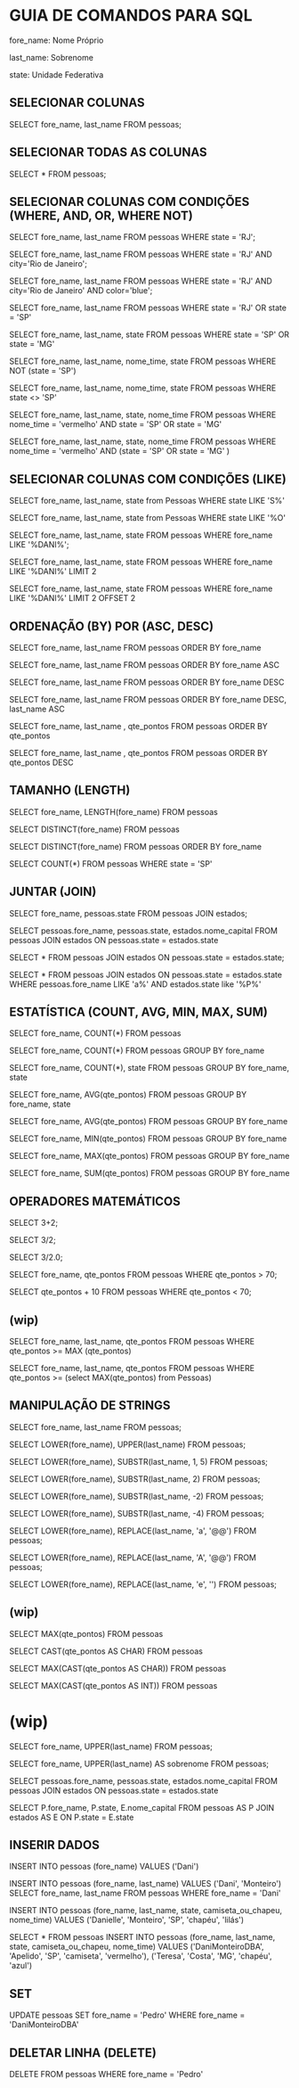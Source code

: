 # GUIA DE COMANDOS PARA SQL

fore_name: Nome Próprio

last_name: Sobrenome

state: Unidade Federativa

## SELECIONAR COLUNAS
SELECT fore_name, last_name FROM pessoas;

## SELECIONAR TODAS AS COLUNAS
SELECT * FROM pessoas;

## SELECIONAR COLUNAS COM CONDIÇÕES (WHERE, AND, OR, WHERE NOT)
SELECT fore_name, last_name FROM pessoas WHERE state = 'RJ';

SELECT fore_name, last_name FROM pessoas WHERE state = 'RJ' AND city='Rio de Janeiro';

SELECT fore_name, last_name FROM pessoas WHERE state = 'RJ' AND city='Rio de Janeiro' AND color='blue';

SELECT fore_name, last_name FROM pessoas WHERE state = 'RJ' OR state = 'SP'

SELECT fore_name, last_name, state  FROM pessoas WHERE state = 'SP' OR state = 'MG'

SELECT fore_name, last_name, nome_time, state FROM pessoas WHERE NOT (state = 'SP')

SELECT fore_name, last_name, nome_time, state FROM pessoas WHERE state <> 'SP'

SELECT fore_name, last_name, state, nome_time FROM pessoas WHERE nome_time = 'vermelho' AND state = 'SP' OR state = 'MG'

SELECT fore_name, last_name, state, nome_time FROM pessoas WHERE nome_time = 'vermelho' AND (state = 'SP' OR state = 'MG' )

## SELECIONAR COLUNAS COM CONDIÇÕES (LIKE)
SELECT fore_name, last_name, state from Pessoas WHERE state LIKE 'S%'

SELECT fore_name, last_name, state from Pessoas WHERE state LIKE '%O'

SELECT fore_name, last_name, state FROM pessoas WHERE fore_name LIKE '%DANI%';

SELECT fore_name, last_name, state FROM pessoas WHERE fore_name LIKE '%DANI%' LIMIT 2

SELECT fore_name, last_name, state FROM pessoas WHERE fore_name LIKE '%DANI%' LIMIT 2 OFFSET 2

## ORDENAÇÃO (BY) POR (ASC, DESC)
SELECT fore_name, last_name FROM pessoas ORDER BY fore_name

SELECT fore_name, last_name FROM pessoas ORDER BY fore_name ASC

SELECT fore_name, last_name FROM pessoas ORDER BY fore_name DESC

SELECT fore_name, last_name FROM pessoas ORDER BY fore_name DESC, last_name ASC

SELECT fore_name, last_name , qte_pontos FROM pessoas ORDER BY qte_pontos

SELECT fore_name, last_name , qte_pontos FROM pessoas ORDER BY qte_pontos DESC

## TAMANHO (LENGTH)
SELECT fore_name, LENGTH(fore_name) FROM pessoas

SELECT DISTINCT(fore_name) FROM pessoas

SELECT DISTINCT(fore_name) FROM pessoas ORDER BY fore_name

SELECT COUNT(*) FROM pessoas WHERE state = 'SP'

## JUNTAR (JOIN)
SELECT fore_name, pessoas.state FROM pessoas JOIN estados;

SELECT pessoas.fore_name, pessoas.state, estados.nome_capital FROM pessoas JOIN estados ON pessoas.state = estados.state

SELECT * FROM pessoas JOIN estados ON pessoas.state = estados.state;

SELECT * FROM pessoas JOIN estados ON pessoas.state = estados.state WHERE pessoas.fore_name LIKE 'a%' AND estados.state like '%P%'

## ESTATÍSTICA (COUNT, AVG, MIN, MAX, SUM)
SELECT fore_name, COUNT(*) FROM pessoas

SELECT fore_name, COUNT(*) FROM pessoas GROUP BY fore_name

SELECT fore_name, COUNT(*), state FROM pessoas GROUP BY fore_name, state

SELECT fore_name, AVG(qte_pontos) FROM pessoas GROUP BY fore_name, state

SELECT fore_name, AVG(qte_pontos) FROM pessoas GROUP BY fore_name

SELECT fore_name, MIN(qte_pontos) FROM pessoas GROUP BY fore_name

SELECT fore_name, MAX(qte_pontos) FROM pessoas GROUP BY fore_name

SELECT fore_name, SUM(qte_pontos) FROM pessoas GROUP BY fore_name

## OPERADORES MATEMÁTICOS
SELECT 3+2;

SELECT 3/2;

SELECT 3/2.0;

SELECT fore_name, qte_pontos FROM pessoas WHERE qte_pontos > 70;

SELECT qte_pontos + 10 FROM pessoas WHERE qte_pontos < 70;

## (wip)
SELECT fore_name, last_name, qte_pontos FROM pessoas WHERE qte_pontos >= MAX (qte_pontos)

SELECT fore_name, last_name, qte_pontos FROM pessoas WHERE qte_pontos >= (select MAX(qte_pontos) from Pessoas)

## MANIPULAÇÃO DE STRINGS
SELECT fore_name, last_name FROM pessoas;

SELECT LOWER(fore_name), UPPER(last_name) FROM pessoas;

SELECT LOWER(fore_name), SUBSTR(last_name, 1, 5) FROM pessoas;

SELECT LOWER(fore_name), SUBSTR(last_name, 2) FROM pessoas;

SELECT LOWER(fore_name), SUBSTR(last_name, -2) FROM pessoas;

SELECT LOWER(fore_name), SUBSTR(last_name, -4) FROM pessoas;

SELECT LOWER(fore_name), REPLACE(last_name, 'a', '@@') FROM pessoas;

SELECT LOWER(fore_name), REPLACE(last_name, 'A', '@@') FROM pessoas;

SELECT LOWER(fore_name), REPLACE(last_name, 'e', '') FROM pessoas;

## (wip)
SELECT MAX(qte_pontos) FROM pessoas

SELECT CAST(qte_pontos AS CHAR) FROM pessoas

SELECT MAX(CAST(qte_pontos AS CHAR)) FROM pessoas

SELECT MAX(CAST(qte_pontos AS INT)) FROM pessoas

# (wip)

SELECT fore_name, UPPER(last_name) FROM pessoas;

SELECT fore_name, UPPER(last_name) AS sobrenome FROM pessoas;

SELECT pessoas.fore_name, pessoas.state, estados.nome_capital FROM pessoas JOIN estados ON pessoas.state = estados.state

SELECT P.fore_name, P.state, E.nome_capital FROM pessoas AS P JOIN estados AS E ON P.state = E.state

## INSERIR DADOS
INSERT INTO pessoas (fore_name) VALUES ('Dani')

INSERT INTO pessoas (fore_name, last_name) VALUES ('Dani', 'Monteiro')
SELECT fore_name, last_name FROM pessoas WHERE fore_name = 'Dani'

INSERT INTO pessoas (fore_name, last_name, state, camiseta_ou_chapeu, nome_time) VALUES
('Danielle', 'Monteiro', 'SP', 'chapéu', 'lilás')

SELECT * FROM pessoas
INSERT INTO pessoas (fore_name, last_name, state, camiseta_ou_chapeu, nome_time) VALUES
('DaniMonteiroDBA', 'Apelido', 'SP', 'camiseta', 'vermelho'),
('Teresa', 'Costa', 'MG', 'chapéu', 'azul')

## SET
UPDATE pessoas SET fore_name = 'Pedro' WHERE fore_name = 'DaniMonteiroDBA'

## DELETAR LINHA (DELETE)
DELETE FROM pessoas WHERE fore_name = 'Pedro'
